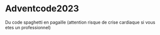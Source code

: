 # Adventcode2023
Du code spaghetti en pagaille (attention risque de crise cardiaque si vous etes un professionnel)
